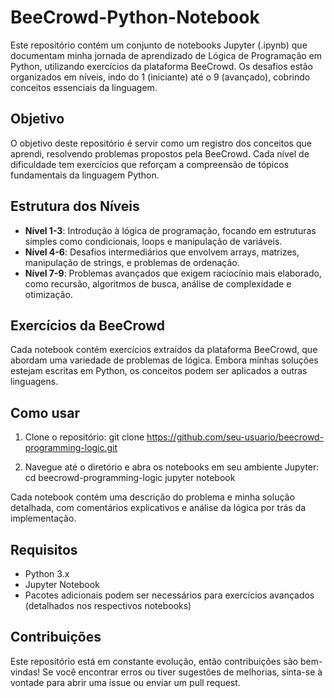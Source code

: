# BeeCrowd-Python-Notebook

Este repositório contém um conjunto de notebooks Jupyter (.ipynb) que documentam minha jornada de aprendizado de Lógica de Programação em Python, utilizando exercícios da plataforma BeeCrowd. Os desafios estão organizados em níveis, indo do 1 (iniciante) até o 9 (avançado), cobrindo conceitos essenciais da linguagem.

## Objetivo
O objetivo deste repositório é servir como um registro dos conceitos que aprendi, resolvendo problemas propostos pela BeeCrowd. Cada nível de dificuldade tem exercícios que reforçam a compreensão de tópicos fundamentais da linguagem Python.

## Estrutura dos Níveis

* **Nível 1-3**: Introdução à lógica de programação, focando em estruturas simples como condicionais, loops e manipulação de variáveis.
* **Nível 4-6**: Desafios intermediários que envolvem arrays, matrizes, manipulação de strings, e problemas de ordenação.
* **Nível 7-9**: Problemas avançados que exigem raciocínio mais elaborado, como recursão, algoritmos de busca, análise de complexidade e otimização.

## Exercícios da BeeCrowd
Cada notebook contém exercícios extraídos da plataforma BeeCrowd, que abordam uma variedade de problemas de lógica. Embora minhas soluções estejam escritas em Python, os conceitos podem ser aplicados a outras linguagens.

## Como usar
1. Clone o repositório:
git clone https://github.com/seu-usuario/beecrowd-programming-logic.git

2. Navegue até o diretório e abra os notebooks em seu ambiente Jupyter:
cd beecrowd-programming-logic
jupyter notebook

Cada notebook contém uma descrição do problema e minha solução detalhada, com comentários explicativos e análise da lógica por trás da implementação.

## Requisitos
* Python 3.x
* Jupyter Notebook
* Pacotes adicionais podem ser necessários para exercícios avançados (detalhados nos respectivos notebooks)

## Contribuições
Este repositório está em constante evolução, então contribuições são bem-vindas! Se você encontrar erros ou tiver sugestões de melhorias, sinta-se à vontade para abrir uma issue ou enviar um pull request.
